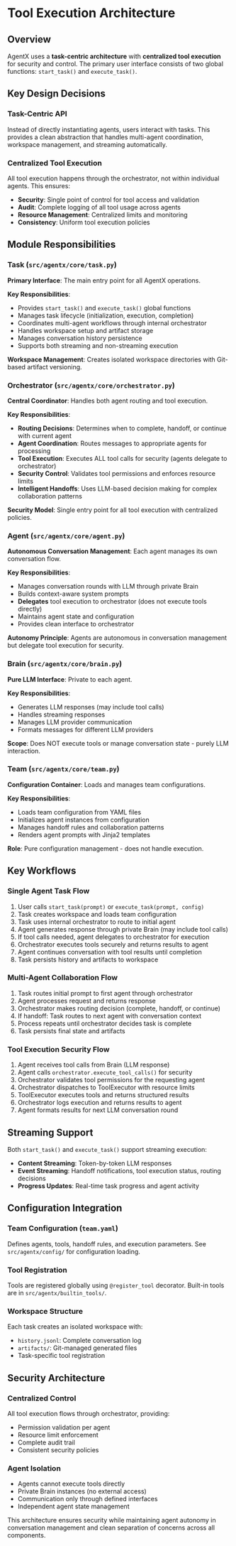 # Tool Execution Architecture

## Overview

AgentX uses a **task-centric architecture** with **centralized tool execution** for security and control. The primary user interface consists of two global functions: `start_task()` and `execute_task()`.

## Key Design Decisions

### Task-Centric API

Instead of directly instantiating agents, users interact with tasks. This provides a clean abstraction that handles multi-agent coordination, workspace management, and streaming automatically.

### Centralized Tool Execution

All tool execution happens through the orchestrator, not within individual agents. This ensures:

- **Security**: Single point of control for tool access and validation
- **Audit**: Complete logging of all tool usage across agents
- **Resource Management**: Centralized limits and monitoring
- **Consistency**: Uniform tool execution policies

## Module Responsibilities

### Task (`src/agentx/core/task.py`)

**Primary Interface**: The main entry point for all AgentX operations.

**Key Responsibilities**:

- Provides `start_task()` and `execute_task()` global functions
- Manages task lifecycle (initialization, execution, completion)
- Coordinates multi-agent workflows through internal orchestrator
- Handles workspace setup and artifact storage
- Manages conversation history persistence
- Supports both streaming and non-streaming execution

**Workspace Management**: Creates isolated workspace directories with Git-based artifact versioning.

### Orchestrator (`src/agentx/core/orchestrator.py`)

**Central Coordinator**: Handles both agent routing and tool execution.

**Key Responsibilities**:

- **Routing Decisions**: Determines when to complete, handoff, or continue with current agent
- **Agent Coordination**: Routes messages to appropriate agents for processing
- **Tool Execution**: Executes ALL tool calls for security (agents delegate to orchestrator)
- **Security Control**: Validates tool permissions and enforces resource limits
- **Intelligent Handoffs**: Uses LLM-based decision making for complex collaboration patterns

**Security Model**: Single entry point for all tool execution with centralized policies.

### Agent (`src/agentx/core/agent.py`)

**Autonomous Conversation Management**: Each agent manages its own conversation flow.

**Key Responsibilities**:

- Manages conversation rounds with LLM through private Brain
- Builds context-aware system prompts
- **Delegates** tool execution to orchestrator (does not execute tools directly)
- Maintains agent state and configuration
- Provides clean interface to orchestrator

**Autonomy Principle**: Agents are autonomous in conversation management but delegate tool execution for security.

### Brain (`src/agentx/core/brain.py`)

**Pure LLM Interface**: Private to each agent.

**Key Responsibilities**:

- Generates LLM responses (may include tool calls)
- Handles streaming responses
- Manages LLM provider communication
- Formats messages for different LLM providers

**Scope**: Does NOT execute tools or manage conversation state - purely LLM interaction.

### Team (`src/agentx/core/team.py`)

**Configuration Container**: Loads and manages team configurations.

**Key Responsibilities**:

- Loads team configuration from YAML files
- Initializes agent instances from configuration
- Manages handoff rules and collaboration patterns
- Renders agent prompts with Jinja2 templates

**Role**: Pure configuration management - does not handle execution.

## Key Workflows

### Single Agent Task Flow

1. User calls `start_task(prompt)` or `execute_task(prompt, config)`
2. Task creates workspace and loads team configuration
3. Task uses internal orchestrator to route to initial agent
4. Agent generates response through private Brain (may include tool calls)
5. If tool calls needed, agent delegates to orchestrator for execution
6. Orchestrator executes tools securely and returns results to agent
7. Agent continues conversation with tool results until completion
8. Task persists history and artifacts to workspace

### Multi-Agent Collaboration Flow

1. Task routes initial prompt to first agent through orchestrator
2. Agent processes request and returns response
3. Orchestrator makes routing decision (complete, handoff, or continue)
4. If handoff: Task routes to next agent with conversation context
5. Process repeats until orchestrator decides task is complete
6. Task persists final state and artifacts

### Tool Execution Security Flow

1. Agent receives tool calls from Brain (LLM response)
2. Agent calls `orchestrator.execute_tool_calls()` for security
3. Orchestrator validates tool permissions for the requesting agent
4. Orchestrator dispatches to ToolExecutor with resource limits
5. ToolExecutor executes tools and returns structured results
6. Orchestrator logs execution and returns results to agent
7. Agent formats results for next LLM conversation round

## Streaming Support

Both `start_task()` and `execute_task()` support streaming execution:

- **Content Streaming**: Token-by-token LLM responses
- **Event Streaming**: Handoff notifications, tool execution status, routing decisions
- **Progress Updates**: Real-time task progress and agent activity

## Configuration Integration

### Team Configuration (`team.yaml`)

Defines agents, tools, handoff rules, and execution parameters. See `src/agentx/config/` for configuration loading.

### Tool Registration

Tools are registered globally using `@register_tool` decorator. Built-in tools are in `src/agentx/builtin_tools/`.

### Workspace Structure

Each task creates an isolated workspace with:

- `history.jsonl`: Complete conversation log
- `artifacts/`: Git-managed generated files
- Task-specific tool registration

## Security Architecture

### Centralized Control

All tool execution flows through orchestrator, providing:

- Permission validation per agent
- Resource limit enforcement
- Complete audit trail
- Consistent security policies

### Agent Isolation

- Agents cannot execute tools directly
- Private Brain instances (no external access)
- Communication only through defined interfaces
- Independent agent state management

This architecture ensures security while maintaining agent autonomy in conversation management and clean separation of concerns across all components.
